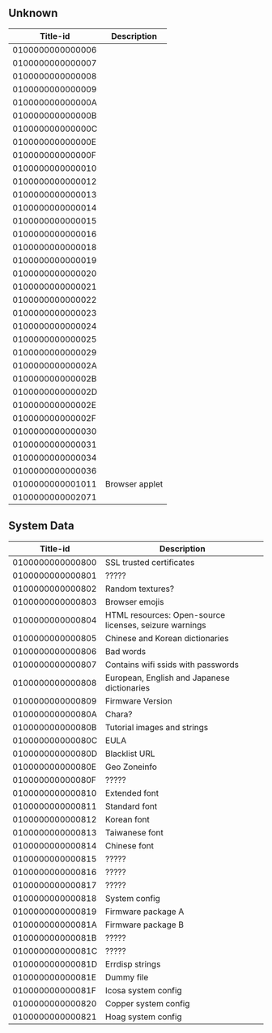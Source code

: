 ## Unknown

| Title-id         | Description    |
| ---------------- | -------------- |
| 0100000000000006 |                |
| 0100000000000007 |                |
| 0100000000000008 |                |
| 0100000000000009 |                |
| 010000000000000A |                |
| 010000000000000B |                |
| 010000000000000C |                |
| 010000000000000E |                |
| 010000000000000F |                |
| 0100000000000010 |                |
| 0100000000000012 |                |
| 0100000000000013 |                |
| 0100000000000014 |                |
| 0100000000000015 |                |
| 0100000000000016 |                |
| 0100000000000018 |                |
| 0100000000000019 |                |
| 0100000000000020 |                |
| 0100000000000021 |                |
| 0100000000000022 |                |
| 0100000000000023 |                |
| 0100000000000024 |                |
| 0100000000000025 |                |
| 0100000000000029 |                |
| 010000000000002A |                |
| 010000000000002B |                |
| 010000000000002D |                |
| 010000000000002E |                |
| 010000000000002F |                |
| 0100000000000030 |                |
| 0100000000000031 |                |
| 0100000000000034 |                |
| 0100000000000036 |                |
| 0100000000001011 | Browser applet |
| 0100000000002071 |                |

## System Data

| Title-id         | Description                                            |
| ---------------- | ------------------------------------------------------ |
| 0100000000000800 | SSL trusted certificates                               |
| 0100000000000801 | ?????                                                  |
| 0100000000000802 | Random textures?                                       |
| 0100000000000803 | Browser emojis                                         |
| 0100000000000804 | HTML resources: Open-source licenses, seizure warnings |
| 0100000000000805 | Chinese and Korean dictionaries                        |
| 0100000000000806 | Bad words                                              |
| 0100000000000807 | Contains wifi ssids with passwords                     |
| 0100000000000808 | European, English and Japanese dictionaries            |
| 0100000000000809 | Firmware Version                                       |
| 010000000000080A | Chara?                                                 |
| 010000000000080B | Tutorial images and strings                            |
| 010000000000080C | EULA                                                   |
| 010000000000080D | Blacklist URL                                          |
| 010000000000080E | Geo Zoneinfo                                           |
| 010000000000080F | ?????                                                  |
| 0100000000000810 | Extended font                                          |
| 0100000000000811 | Standard font                                          |
| 0100000000000812 | Korean font                                            |
| 0100000000000813 | Taiwanese font                                         |
| 0100000000000814 | Chinese font                                           |
| 0100000000000815 | ?????                                                  |
| 0100000000000816 | ?????                                                  |
| 0100000000000817 | ?????                                                  |
| 0100000000000818 | System config                                          |
| 0100000000000819 | Firmware package A                                     |
| 010000000000081A | Firmware package B                                     |
| 010000000000081B | ?????                                                  |
| 010000000000081C | ?????                                                  |
| 010000000000081D | Errdisp strings                                        |
| 010000000000081E | Dummy file                                             |
| 010000000000081F | Icosa system config                                    |
| 0100000000000820 | Copper system config                                   |
| 0100000000000821 | Hoag system config                                     |
